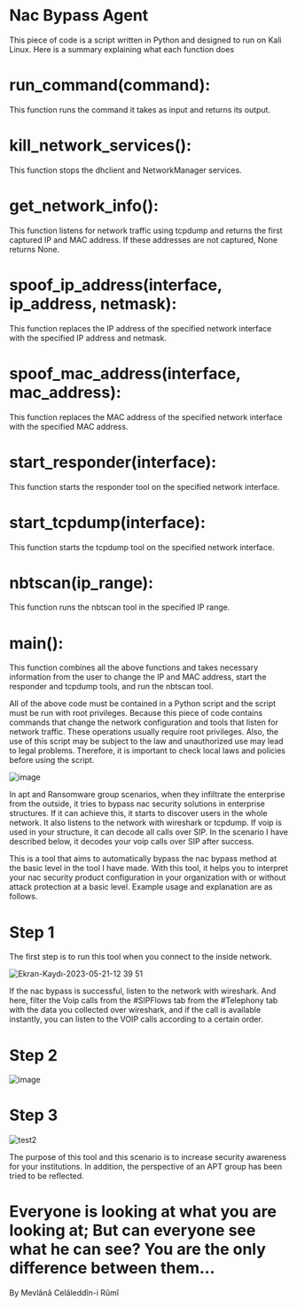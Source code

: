 # Nac Bypass Agent

This piece of code is a script written in Python and designed to run on Kali Linux. Here is a summary explaining what each function does

# run_command(command): 
This function runs the command it takes as input and returns its output.

# kill_network_services(): 
This function stops the dhclient and NetworkManager services.

# get_network_info(): 
This function listens for network traffic using tcpdump and returns the first captured IP and MAC address. If these addresses are not captured, None returns None.

# spoof_ip_address(interface, ip_address, netmask): 
This function replaces the IP address of the specified network interface with the specified IP address and netmask.

# spoof_mac_address(interface, mac_address): 
This function replaces the MAC address of the specified network interface with the specified MAC address.

# start_responder(interface): 
This function starts the responder tool on the specified network interface.

# start_tcpdump(interface): 
This function starts the tcpdump tool on the specified network interface.

# nbtscan(ip_range): 
This function runs the nbtscan tool in the specified IP range.

# main(): 
This function combines all the above functions and takes necessary information from the user to change the IP and MAC address, start the responder and tcpdump tools, and run the nbtscan tool.

All of the above code must be contained in a Python script and the script must be run with root privileges. Because this piece of code contains commands that change the network configuration and tools that listen for network traffic. These operations usually require root privileges. Also, the use of this script may be subject to the law and unauthorized use may lead to legal problems. Therefore, it is important to check local laws and policies before using the script.

![image](https://github.com/alperenugurlu/Nac_Bypass_Agent/assets/64872731/9ff0e710-706e-4ddc-b4c3-d1b09ab5e39b)

In apt and Ransomware group scenarios, when they infiltrate the enterprise from the outside, it tries to bypass nac security solutions in enterprise structures. If it can achieve this, it starts to discover users in the whole network. It also listens to the network with wireshark or tcpdump. If voip is used in your structure, it can decode all calls over SIP. In the scenario I have described below, it decodes your voip calls over SIP after success.

This is a tool that aims to automatically bypass the nac bypass method at the basic level in the tool I have made. With this tool, it helps you to interpret your nac security product configuration in your organization with or without attack protection at a basic level. Example usage and explanation are as follows.

# Step 1

The first step is to run this tool when you connect to the inside network.

![Ekran-Kaydı-2023-05-21-12 39 51](https://github.com/alperenugurlu/Nac_Bypass_Agent/assets/64872731/dc51a2bc-157c-4312-9c0c-6a7e77d75a97)

If the nac bypass is successful, listen to the network with wireshark. And here, filter the Voip calls from the #SIPFlows tab from the #Telephony tab with the data you collected over wireshark, and if the call is available instantly, you can listen to the VOIP calls according to a certain order.

# Step 2

![image](https://github.com/alperenugurlu/Nac_Bypass_Agent/assets/64872731/3e55ab83-6237-4be7-a4cb-0674c3d11eae)

# Step 3

![test2](https://github.com/alperenugurlu/Nac_Bypass_Agent/assets/64872731/00a1d1a5-546b-4e7b-8f10-34b0ffe58e94)


The purpose of this tool and this scenario is to increase security awareness for your institutions. In addition, the perspective of an APT group has been tried to be reflected.

# Everyone is looking at what you are looking at; But can everyone see what he can see? You are the only difference between them… 
By Mevlânâ Celâleddîn-i Rûmî



